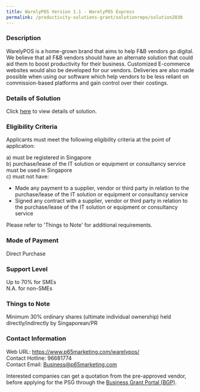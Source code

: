 ```yaml
---
title: WarelyPOS Version 1.1 - WarelyPOS Express
permalink: /productivity-solutions-grant/solutionrepo/solution2030
---
```


### Description

WarelyPOS is a home-grown brand that aims to help F&B vendors go digital. We believe that all F&B vendors should have an alternate solution that could aid them to boost productivity for their business. Customized E-commerce websites would also be developed for our vendors. Deliveries are also made possible when using our software which help vendors to be less reliant on commission-based platforms and gain control over their costings.

### Details of Solution

Click <a href='https://www.gobusiness.gov.sg/images/psg/Plus65Marketing20200771_Desensitised_Annex_3_Part_1.pdf' target='_blank' rel='noopener'>here</a> to view details of solution.

### Eligibility Criteria

Applicants must meet the following eligibility criteria at the point of application:

a) must be registered in Singapore <br>
b) purchase/lease of the IT solution or equipment or consultancy service must be used in Singapore <br>
c) must not have:
- Made any payment to a supplier, vendor or third party in relation to the purchase/lease of the IT solution or equipment or consultancy service
- Signed any contract with a supplier, vendor or third party in relation to the purchase/lease of the IT solution or equipment or consultancy service

Please refer to 'Things to Note' for additional requirements.

### Mode of Payment
Direct Purchase

### Support Level
Up to 70% for SMEs <br>
N.A. for non-SMEs

### Things to Note
Minimum 30% ordinary shares (ultimate individual ownership) held directly/indirectly by Singaporean/PR

### Contact Information
Web URL: https://www.p65marketing.com/warelypos/ <br>Contact Hotline: 96681774 <br>Contact Email: Business@p65marketing.com <br>

Interested companies can get a quotation from the pre-approved vendor, before applying for the PSG through the <a target='_blank' rel='noopener' href='https://www.businessgrants.gov.sg/'>Business Grant Portal (BGP)</a>.
